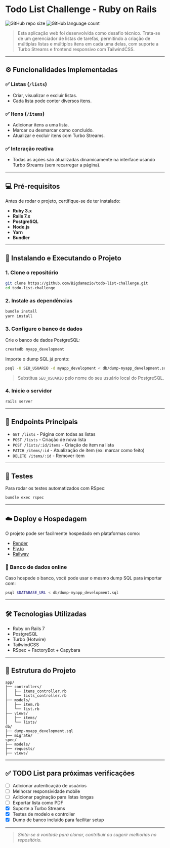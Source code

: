 # Todo List Challenge - Ruby on Rails

![GitHub repo size](https://img.shields.io/github/repo-size/Bigdamazio/todo-list-challenge?style=for-the-badge)
![GitHub language count](https://img.shields.io/github/languages/count/Bigdamazio/todo-list-challenge?style=for-the-badge)

> Esta aplicação web foi desenvolvida como desafio técnico. Trata-se de um gerenciador de listas de tarefas, permitindo a criação de múltiplas listas e múltiplos itens em cada uma delas, com suporte a Turbo Streams e frontend responsivo com TailwindCSS.

---

## ⚙️ Funcionalidades Implementadas

### ✅ Listas (`/lists`)
- Criar, visualizar e excluir listas.
- Cada lista pode conter diversos itens.

### ✅ Itens (`/items`)
- Adicionar itens a uma lista.
- Marcar ou desmarcar como concluído.
- Atualizar e excluir itens com Turbo Streams.

### ✅ Interação reativa
- Todas as ações são atualizadas dinamicamente na interface usando Turbo Streams (sem recarregar a página).

---

## 💻 Pré-requisitos

Antes de rodar o projeto, certifique-se de ter instalado:

- **Ruby 3.x**
- **Rails 7.x**
- **PostgreSQL**
- **Node.js**
- **Yarn**
- **Bundler**

---

## 🚀 Instalando e Executando o Projeto

### 1. Clone o repositório

```bash
git clone https://github.com/Bigdamazio/todo-list-challenge.git
cd todo-list-challenge
````

### 2. Instale as dependências

```bash
bundle install
yarn install
```

### 3. Configure o banco de dados

Crie o banco de dados PostgreSQL:

```bash
createdb myapp_development
```

Importe o dump SQL já pronto:

```bash
psql -U SEU_USUARIO -d myapp_development < db/dump-myapp_development.sql
```

> Substitua `SEU_USUARIO` pelo nome do seu usuário local do PostgreSQL.

### 4. Inicie o servidor

```bash
rails server
```

---

## 🔗 Endpoints Principais

* `GET /lists` - Página com todas as listas
* `POST /lists` - Criação de nova lista
* `POST /lists/:id/items` - Criação de item na lista
* `PATCH /items/:id` - Atualização de item (ex: marcar como feito)
* `DELETE /items/:id` - Remover item

---

## 🧪 Testes

Para rodar os testes automatizados com RSpec:

```bash
bundle exec rspec
```

---

## ☁️ Deploy e Hospedagem

O projeto pode ser facilmente hospedado em plataformas como:

* [Render](https://render.com)
* [Fly.io](https://fly.io)
* [Railway](https://railway.app)

### 🔁 Banco de dados online

Caso hospede o banco, você pode usar o mesmo dump SQL para importar com:

```bash
psql $DATABASE_URL < db/dump-myapp_development.sql
```

---

## 🛠️ Tecnologias Utilizadas

* Ruby on Rails 7
* PostgreSQL
* Turbo (Hotwire)
* TailwindCSS
* RSpec + FactoryBot + Capybara

---

## 📁 Estrutura do Projeto

```
app/
├── controllers/
│   ├── items_controller.rb
│   └── lists_controller.rb
├── models/
│   ├── item.rb
│   └── list.rb
├── views/
│   ├── items/
│   └── lists/
db/
├── dump-myapp_development.sql
├── migrate/
spec/
├── models/
├── requests/
├── views/
```

---

## ✅ TODO List para próximas verificações

* [ ] Adicionar autenticação de usuários
* [ ] Melhorar responsividade mobile
* [ ] Adicionar paginação para listas longas
* [ ] Exportar lista como PDF
* [x] Suporte a Turbo Streams
* [x] Testes de modelo e controller
* [x] Dump de banco incluído para facilitar setup

---

> *Sinta-se à vontade para clonar, contribuir ou sugerir melhorias no repositório.*

